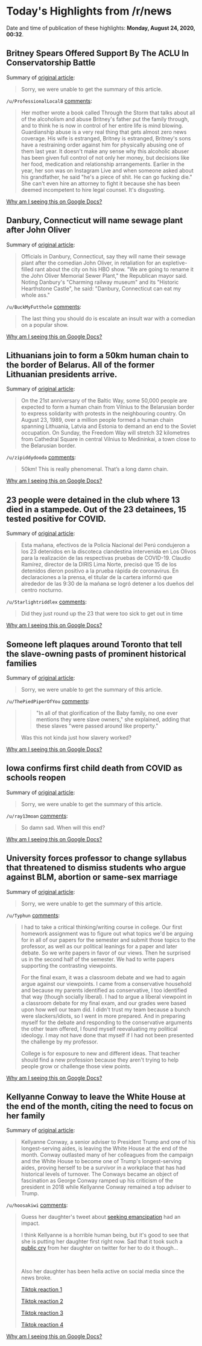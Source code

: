 # Today's Highlights from /r/news

Date and time of publication of these highlights: **Monday, August 24, 2020, 00:32**.

## Britney Spears Offered Support By The ACLU In Conservatorship Battle

Summary of [original article](https://deadline.com/2020/08/britney-spears-offered-support-by-the-aclu-in-conservatorship-battle-1203021055/):

> Sorry, we were unable to get the summary of this article.

`/u/ProfessionalLocal8` [comments](https://www.reddit.com/r/news/comments/ifd6ig/britney_spears_offered_support_by_the_aclu_in/):

> Her mother wrote a book called Through the Storm that talks about all of the alcoholism and abuse Britney's father put the family through, and to think he is now in control of her entire life is mind blowing. Guardianship abuse is a very real thing that gets almost zero news coverage. His wife is estranged, Britney is estranged, Britney's sons have a restraining order against him for physically abusing one of them last year. It doesn't make any sense why this alcoholic abuser has been given full control of not only her money, but decisions like her food, medication and relationship arrangements. Earlier in the year, her son was on Instagram Live and when someone asked about his grandfather, he said "he's a piece of shit. He can go fucking die." She can't even hire an attorney to fight it because she has been deemed incompetent to hire legal counsel. It's disgusting.

[Why am I seeing this on Google Docs?](https://docs.google.com/document/d/1Dc6We63vOXIZsc0op-Bt4abqkYjXzOigalQqFxmvvbM/edit?usp=sharing)

## Danbury, Connecticut will name sewage plant after John Oliver

Summary of [original article](https://www.theguardian.com/tv-and-radio/2020/aug/23/danbury-connecticut-sewage-plant-john-oliver):

> Officials in Danbury, Connecticut, say they will name their sewage plant after the comedian John Oliver, in retaliation for an expletive-filled rant about the city on his HBO show. "We are going to rename it the John Oliver Memorial Sewer Plant," the Republican mayor said. Noting Danbury's "Charming railway museum" and its "Historic Hearthstone Castle", he said: "Danbury, Connecticut can eat my whole ass."

`/u/BuckMyFutthole` [comments](https://www.reddit.com/r/news/comments/ifb02p/danbury_connecticut_will_name_sewage_plant_after/):

> The last thing you should do is escalate an insult war with a comedian on a popular show.

[Why am I seeing this on Google Docs?](https://docs.google.com/document/d/1Dc6We63vOXIZsc0op-Bt4abqkYjXzOigalQqFxmvvbM/edit?usp=sharing)

## Lithuanians join to form a 50km human chain to the border of Belarus. All of the former Lithuanian presidents arrive.

Summary of [original article](https://www.lrt.lt/en/news-in-english/19/1217587/some-50-000-people-to-form-human-chain-from-vilnius-to-belarusian-border):

> On the 21st anniversary of the Baltic Way, some 50,000 people are expected to form a human chain from Vilnius to the Belarusian border to express solidarity with protests in the neighbouring country. On August 23, 1989, over a million people formed a human chain spanning Lithuania, Latvia and Estonia to demand an end to the Soviet occupation. On Sunday, the Freedom Way will stretch 32 kilometres from Cathedral Square in central Vilnius to Medininkai, a town close to the Belarusian border.

`/u/zipiddydooda` [comments](https://www.reddit.com/r/news/comments/if78wz/lithuanians_join_to_form_a_50km_human_chain_to/):

> 50km! This is really phenomenal. That’s a long damn chain.

[Why am I seeing this on Google Docs?](https://docs.google.com/document/d/1Dc6We63vOXIZsc0op-Bt4abqkYjXzOigalQqFxmvvbM/edit?usp=sharing)

## 23 people were detained in the club where 13 died in a stampede. Out of the 23 detainees, 15 tested positive for COVID.

Summary of [original article](https://rpp.pe/peru/actualidad/tragedia-en-los-olivos-15-de-los-23-detenidos-dieron-positivo-en-la-prueba-de-covid-19-coronavirus-noticia-1288171):

> Esta mañana, efectivos de la Policía Nacional del Perú condujeron a los 23 detenidos en la discoteca clandestina intervenida en Los Olivos para la realización de las respectivas pruebas de COVID-19. Claudio Ramírez, director de la DIRIS Lima Norte, precisó que 15 de los detenidos dieron positivo a la prueba rápida de coronavirus. En declaraciones a la prensa, el titular de la cartera informó que alrededor de las 9:30 de la mañana se logró detener a los dueños del centro nocturno.

`/u/Starlightriddlex` [comments](https://www.reddit.com/r/news/comments/if893l/23_people_were_detained_in_the_club_where_13_died/):

> Did they just round up the 23 that were too sick to get out in time

[Why am I seeing this on Google Docs?](https://docs.google.com/document/d/1Dc6We63vOXIZsc0op-Bt4abqkYjXzOigalQqFxmvvbM/edit?usp=sharing)

## Someone left plaques around Toronto that tell the slave-owning pasts of prominent historical families

Summary of [original article](https://www.cbc.ca/news/canada/toronto/plaques-toronto-streets-person-anonymous-1.5697002):

> Sorry, we were unable to get the summary of this article.

`/u/ThePiedPiperOfYou` [comments](https://www.reddit.com/r/news/comments/iff1hj/someone_left_plaques_around_toronto_that_tell_the/):

> > "In all of that glorification of the Baby family, no one ever mentions they were slave owners," she explained, adding that these slaves "were passed around like property."
> 
> Was this not kinda just how slavery worked?

[Why am I seeing this on Google Docs?](https://docs.google.com/document/d/1Dc6We63vOXIZsc0op-Bt4abqkYjXzOigalQqFxmvvbM/edit?usp=sharing)

## Iowa confirms first child death from COVID as schools reopen

Summary of [original article](https://www.kcrg.com/2020/08/23/iowa-confirms-first-child-death-from-covid-as-schools-reopen/):

> Sorry, we were unable to get the summary of this article.

`/u/ray13moan` [comments](https://www.reddit.com/r/news/comments/ifgzya/iowa_confirms_first_child_death_from_covid_as/):

> So damn sad. When will this end?

[Why am I seeing this on Google Docs?](https://docs.google.com/document/d/1Dc6We63vOXIZsc0op-Bt4abqkYjXzOigalQqFxmvvbM/edit?usp=sharing)

## University forces professor to change syllabus that threatened to dismiss students who argue against BLM, abortion or same-sex marriage

Summary of [original article](https://www.cnn.com/2020/08/23/us/iowa-state-professor-syllabus-blm-trnd/index.html):

> Sorry, we were unable to get the summary of this article.

`/u/Typhun` [comments](https://www.reddit.com/r/news/comments/ifc5ts/university_forces_professor_to_change_syllabus/):

> I had to take a critical thinking/writing course in college. Our first homework assignment was to figure out what topics we'd be arguing for in all of our papers for the semester and submit those topics to the professor, as well as our political leanings for a paper and later debate. So we write papers in favor of our views. Then he surprised us in the second half of the semester. We had to write papers supporting the contrasting viewpoints.
> 
> For the final exam, it was a classroom debate and we had to again argue against our viewpoints. I came from a conservative household and because my parents identified as conservative, I too identified that way (though socially liberal).  I had to argue a liberal viewpoint in a classroom debate for my final exam, and our grades were based upon how well our team did. I didn't trust my team because a bunch were slackers/idiots, so I went in more prepared. And in preparing myself for the debate and responding to the conservative arguments the other team offered, I found myself reevaluating my political ideology. I may not have done that myself if I had not been presented the challenge by my professor.
> 
> College is for exposure to new and different ideas. That teacher should find a new profession because they aren't trying to help people grow or challenge those view points.

[Why am I seeing this on Google Docs?](https://docs.google.com/document/d/1Dc6We63vOXIZsc0op-Bt4abqkYjXzOigalQqFxmvvbM/edit?usp=sharing)

## Kellyanne Conway to leave the White House at the end of the month, citing the need to focus on her family

Summary of [original article](https://www.washingtonpost.com/politics/kellyanne-conway-white-house/2020/08/23/6c26e18a-e5a7-11ea-bc79-834454439a44_story.html):

> Kellyanne Conway, a senior adviser to President Trump and one of his longest-serving aides, is leaving the White House at the end of the month. Conway outlasted many of her colleagues from the campaign and the White House to become one of Trump's longest-serving aides, proving herself to be a survivor in a workplace that has had historical levels of turnover. The Conways became an object of fascination as George Conway ramped up his criticism of the president in 2018 while Kellyanne Conway remained a top adviser to Trump.

`/u/hoosakiwi` [comments](https://www.reddit.com/r/news/comments/ifgyhx/kellyanne_conway_to_leave_the_white_house_at_the/):

> Guess her daughter's tweet about [seeking emancipation](https://twitter.com/claudiamconwayy/status/1297351852099502080) had an impact.
> 
> I think Kellyanne is a horrible human being, but it's good to see that she is putting her daughter first right now. Sad that it took such a [public cry](https://twitter.com/claudiamconwayy/status/1297352852021665792) from her daughter on twitter for her to do it though...
> 
> &nbsp;
> 
> Also her daughter has been hella active on social media since the news broke.
> 
> [Tiktok reaction 1](https://www.tiktok.com/@datjerseygirl/video/6864375044143877381?lang=en)
> 
> [Tiktok reaction 2](https://www.tiktok.com/@datjerseygirl/video/6864377068411538694?lang=en)
> 
> [Tiktok reaction 3](https://www.tiktok.com/@datjerseygirl/video/6864377690502302981?lang=en)
> 
> [Tiktok reaction 4](https://www.tiktok.com/@datjerseygirl/video/6864389498848038150?lang=en)

[Why am I seeing this on Google Docs?](https://docs.google.com/document/d/1Dc6We63vOXIZsc0op-Bt4abqkYjXzOigalQqFxmvvbM/edit?usp=sharing)

